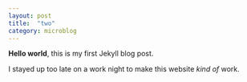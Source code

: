 ```yaml
---
layout: post
title:  "two"
category: microblog
---
```


**Hello world**, this is my first Jekyll blog post.

I stayed up too late on a work night to make this website *kind of* work.